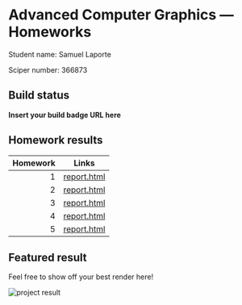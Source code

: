 Advanced Computer Graphics — Homeworks
======================================

Student name: Samuel Laporte

Sciper number: 366873


## Build status

**Insert your build badge URL here**

## Homework results

| Homework   |  Links
| ---------: | ---------------------------------------------
| 1          | [report.html](results/homework-1/report.html)
| 2          | [report.html](results/homework-2/report.html)
| 3          | [report.html](results/homework-3/report.html)
| 4          | [report.html](results/homework-4/report.html)
| 5          | [report.html](results/homework-5/report.html)


## Featured result

Feel free to show off your best render here!

![project result](results/project/Project.png)
